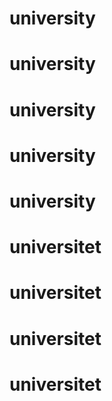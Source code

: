 # university
# university
# university
# university
# university
# universitet
# universitet
# universitet
# universitet

